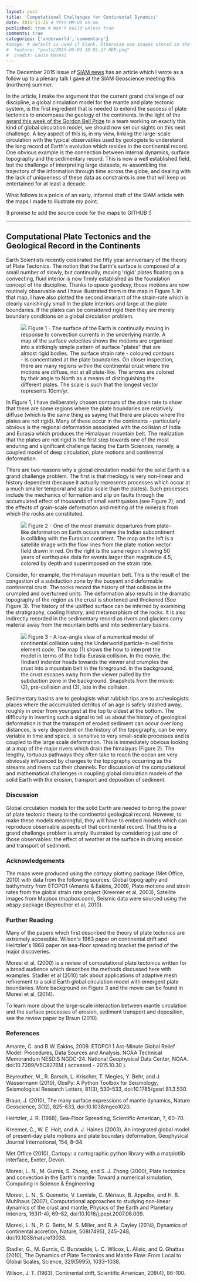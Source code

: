 ```yaml
---
layout: post
title: 'Computational Challenges for Continental Dynamics'
date: 2015-11-26 # YYYY-MM-DD hh:mm
published: true # Won't build unless true
comments: true
categories: ['underworld','commentary']
#image: # default is used if blank. Otherwise use images stored in the _images/posts folder
#  feature: "posts/2015-05-03 10.01.27 HDR.png"
#  credit: Louis Moresi
---
```


The December 2015 issue of [SIAM news](https://sinews.siam.org) has an article which I wrote as a follow up to a plenary talk I gave at the SIAM Geoscience meeting this (northern) summer.

In the article, I make the argument that the current grand challenge of our discipline, a global circulation model for the mantle and plate tectonic system, is the first ingredient that is needed to extend the success of plate tectonics to encompass the geology of the continents. In the light of the  [award this week of the Gordon Bell Prize](http://www.hpcwire.com/off-the-wire/gordon-bell-prize-awarded-to-ibm-and-leading-university-researchers/) to a team working on exactly this kind of global circulation model, we should now set our sights on this next challenge. A key aspect of this is, in my view, linking the large-scale circulation with the typical observables used by geologists to understand the long record of Earth's evolution which resides in the continental record. One obvious example is the connection between internal dynamics, surface topography and the sedimentary record. This is now a well established field, but the challenge of interpreting large datasets, re-assembling the trajectory of the information through time across the globe, and dealing with the lack of uniqueness of these data as constraints is one that will keep us entertained for at least a decade.

What follows is a précis of an early, informal draft of the SIAM article with the maps I made to illustrate my point.

(I promise to add the source code for the maps to GITHUB !)

---

## Computational Plate Tectonics and the Geological Record in the Continents

Earth Scientists recently celebrated the fifty year anniversary of the theory of Plate Tectonics. The notion that the Earth's surface is composed of a small number of slowly, but continually, moving 'rigid' plates floating on a convecting, fluid interior is now firmly established as the foundation concept of the discipline. Thanks to space geodesy, those motions are now routinely observable and I have illustrated them in the map in Figure 1. In that map, I have also plotted the second invariant of the strain-rate which is clearly vanishingly small in the plate interiors and large at the plate boundaries. If the plates can be considered rigid then they are merely boundary conditions on a global circulation problem.  

<figure>
	<a href="/images/posts/SIAM/StrainRatePlateMotionsS.png"><img src="/images/posts/SIAM/StrainRatePlateMotionsS.png"></a>
<caption>
Figure 1 - The surface of the Earth is continually moving in response to convection currents in the underlying mantle. A map of the surface velocities shows the motions are organised into a strikingly simple pattern of surface "plates" that are almost rigid bodies. The surface strain rate - coloured contours - is concentrated at the plate boundaries. On closer inspection, there are many regions within the continental crust where the motions are diffuse, not at all plate-like. The arrows are colored by their angle to North as a means of distinguishing the different plates. The scale is such that the longest vector represents 10cm/yr.
</caption>    
</figure>


In Figure 1, I have deliberately chosen contours of the strain rate to show that there are some regions where the plate boundaries are relatively diffuse (which is the same thing as saying that there are places where the plates are not rigid). Many of these occur in the continents - particularly obvious is the regional deformation associated with the collision of India and Eurasia which produces the Himalayan mountain belt. The realization that the plates are not rigid is the first step towards one of the most enduring and significant challenge facing the Earth Sciences, namely, a coupled model of deep circulation, plate motions and continental deformation.

There are two reasons why a global circulation model for the solid Earth is a grand challenge problem. The first is that rheology is very non-linear and history dependent (because it actually represents processes which occur at a much smaller temporal and spatial scale than the plates). Such processes include the mechanics of formation and slip on faults through the accumulated effect of thousands of small earthquakes (see Figure 2), and the effects of grain-scale deformation and melting of the minerals from which the rocks are constituted.  

<figure>
	<a href="/images/posts/SIAM/HimalayaS.png"><img src="/images/posts/SIAM/HimalayaS.png"></a>
<caption>
Figure 2 - One of the most dramatic departures from plate-like deformation on Earth occurs where the Indian subcontinent is colliding with the Eurasian continent. The map on the left is a satellite image with the flow lines from the plate motion vector field drawn in red. On the right is the same region showing 50 years of earthquake data for events larger than magnitude 4.5, colored by depth and superimposed on the strain rate.
</caption>    
</figure>

Consider, for example, the Himalayan mountain belt. This is the result of the congestion of a subduction zone by the buoyant and deformable continental crust. The rocks record the history of that collision in the crumpled and overturned units. The deformation also results in the dramatic topography of the region as the crust is shortened and thickened (See Figure 3). The history of the uplifted surface can be inferred by examining the stratigraphy, cooling history, and metamorphism of the rocks. It is also indirectly recorded in the sedimentary record as rivers and glaciers carry material away from the mountain belts and into sedimentary basins.

<figure>
	<a href="/images/posts/SIAM/OrogenColliderS.png"><img src="/images/posts/SIAM/OrogenColliderS.png"></a>
<caption>
Figure 3 - A low-angle view of a numerical model of continental collision using the Underworld particle-in-cell finite element code. The map (1) shows the how to interpret the model in terms of the India-Eurasia collision. In the movie, the (Indian) indentor heads towards the viewer and crumples the crust into a mountain belt in the foreground. In the background, the crust escapes away from the viewer pulled by the subduction zone in the background. Snapshots from the movie: (2), pre-collision and (3), late in the collision.
</caption>    
</figure>

Sedimentary basins are to geologists what rubbish tips are to archeologists: places where the accumulated detritus of an age is safely stashed away, roughly in order from youngest at the top to oldest at the bottom. The difficulty in inverting such a signal to tell us about the history of geological deformation is that the transport of eroded sediment can occur over long distances, is very dependent on the history of the topography, can be very variable in time and space, is sensitive to very small-scale processes and is coupled to the large scale deformation. This is immediately obvious looking at a map of the major rivers which drain the himalayas (Figure 2). The lengthy, tortuous pathways they often take to reach the ocean are very obviously influenced by changes to the topography occurring as the streams and rivers cut their channels. For discussion of the computational and mathematical challenges in coupling global circulation models of the solid Earth with the erosion, transport and deposition of sediment.

### Discussion

Global circulation models for the solid Earth are needed to bring the power of plate tectonic theory to the continental geological record. However, to make these models meaningful, they will have to embed models which can reproduce observable aspects of that continental record. That this is a grand challenge problem is amply illustrated by considering just one of those observables: the effect of weather at the surface in driving erosion and transport of sediment.

### Acknowledgements

The maps were produced using the *cartopy* plotting package (Met Office, 2010) with data from the following sources: Global topography and bathymetry from ETOPO1 (Amante & Eakins, 2009), Plate motions and strain rates from the global strain rate project (Kreemer et al, 2003), Satellite images from Mapbox (mapbox.com), Seismic data were sourced using the *obspy* package (Beyreuther et al, 2010).

### Further Reading

Many of the papers which first described the theory of plate tectonics are extremely accessible. Wilson's 1963 paper on continental drift and Heirtzler's 1968 paper on sea-floor spreading bracket the period of the major discoveries.

Moresi et al, (2000) is a review of computational plate tectonics written for a broad audience which describes the methods discussed here with examples. Stadler et al (2010) talk about applications of adaptive mesh refinement to a solid Earth global circulation model with emergent plate boundaries. More background on Figure 3 and the movie can be found in Moresi et al, (2014).

To learn more about the large-scale interaction between mantle circulation and the surface processes of erosion, sediment transport and deposition, see the review paper by Braun (2010).

### References

Amante, C. and B.W. Eakins, 2009. ETOPO1 1 Arc-Minute Global Relief Model: Procedures, Data Sources and Analysis. NOAA Technical Memorandum NESDIS NGDC-24. National Geophysical Data Center, NOAA. doi:10.7289/V5C8276M ( accessed - 2015.10.30 ).

Beyreuther, M., R. Barsch, L. Krischer, T. Megies, Y. Behr, and J. Wassermann (2010), ObsPy: A Python Toolbox for Seismology, Seismological Research Letters, 81(3), 530–533, doi:10.1785/gssrl.81.3.530.

Braun, J. (2010), The many surface expressions of mantle dynamics, Nature Geoscience, 3(12), 825–833, doi:10.1038/ngeo1020.

Heirtzler, J. R. (1968), Sea-Floor Spreading, Scientific American, ?, 60–70.

Kreemer, C., W. E. Holt, and A. J. Haines (2003), An integrated global model of present-day plate motions and plate boundary deformation, Geophysical Journal International, 154, 8–34.

Met Office (2010), Cartopy: a cartographic python library with a matplotlib interface, Exeter, Devon.

Moresi, L. N., M. Gurnis, S. Zhong, and S. J. Zhong (2000), Plate tectonics and convection in the Earth's mantle: Toward a numerical simulation, Computing in Science & Engineering

Moresi, L. N., S. Quenette, V. Lemiale, C. Mériaux, B. Appelbe, and H. B. Muhlhaus (2007), Computational approaches to studying non-linear dynamics of the crust and mantle, Physics of the Earth and Planetary Interiors, 163(1-4), 69–82, doi:10.1016/j.pepi.2007.06.009.

Moresi, L. N., P. G. Betts, M. S. Miller, and R. A. Cayley (2014), Dynamics of continental accretion, Nature, 508(7495), 245–248, doi:10.1038/nature13033.

Stadler, G., M. Gurnis, C. Burstedde, L. C. Wilcox, L. Alisic, and O. Ghattas (2010), The Dynamics of Plate Tectonics and Mantle Flow: From Local to Global Scales, Science, 329(5995), 1033–1038.

Wilson, J. T. (1963), Continental drift, Scientific American, 208(4), 86–100.
